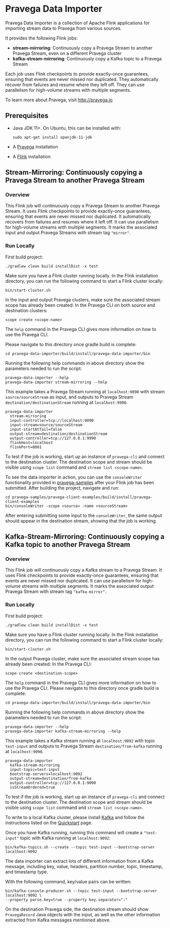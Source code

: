 <!--
Copyright (c) Dell Inc., or its subsidiaries. All Rights Reserved.

Licensed under the Apache License, Version 2.0 (the "License");
you may not use this file except in compliance with the License.
You may obtain a copy of the License at

    http://www.apache.org/licenses/LICENSE-2.0
-->
# Pravega Data Importer

Pravega Data Importer is a collection of Apache Flink applications for importing stream data to Pravega from various sources.

It provides the following Flink jobs:

- **stream-mirroring**: Continuously copy a Pravega Stream to another Pravega Stream, even on a different Pravega cluster
- **kafka-stream-mirroring**: Continuously copy a Kafka topic to a Pravega Stream

Each job uses Flink checkpoints to provide exactly-once guarantees, ensuring that events
are never missed nor duplicated.
They automatically recover from failures and resume where they left off.
They can use parallelism for high-volume streams with multiple segments.

To learn more about Pravega, visit http://pravega.io

## Prerequisites

- Java JDK 11+.
  On Ubuntu, this can be installed with:
  ```shell script
  sudo apt-get install openjdk-11-jdk
  ```

- A [Pravega](http://pravega.io) installation
- A [Flink](https://flink.apache.org/) installation

## Stream-Mirroring: Continuously copying a Pravega Stream to another Pravega Stream

### Overview

This Flink job will continuously copy a Pravega Stream to another Pravega Stream.
It uses Flink checkpoints to provide exactly-once guarantees, ensuring that events
are never missed nor duplicated.
It automatically recovers from failures and resumes where it left off.
It can use parallelism for high-volume streams with multiple segments.
It marks the associated input and output Pravega Streams with stream tag `"mirror"`.

### Run Locally

First build project:
```shell
./gradlew clean build installDist -x test
```
Make sure you have a Flink cluster running locally. In the Flink installation directory, you can run the following
command to start a Flink cluster locally:
```shell
bin/start-cluster.sh
```
In the input and output Pravega clusters, make sure the associated stream scope has already been created:
In the Pravega CLI on both source and destination clusters:
```shell
scope create <scope-name>
```
The `help` command in the Pravega CLI gives more information on how to use the Pravega CLI.

Please navigate to this directory once gradle build is complete:
```shell
cd pravega-data-importer/build/install/pravega-data-importer/bin
```
Running the following help commands in above directory show the parameters needed to run the script:
```shell
pravega-data-importer --help
pravega-data-importer stream-mirroring --help
```
This example takes a Pravega Stream running at `localhost:9090` with stream `source/sourceStream` as input, and outputs to
Pravega Stream `destination/destinationStream` running at `localhost:9990`.
```shell
pravega-data-importer
  stream-mirroring
  input-controller=tcp://localhost:9090
  input-stream=source/sourceStream
  input-startAtTail=false
  output-stream=destination/destinationStream
  output-controller=tcp://127.0.0.1:9990
  flinkHost=localhost
  flinkPort=8081
```

To test if the job is working, start up an instance of `pravega-cli` and connect to the destination cluster.
The destination scope and stream should be visible using `scope list` command and `stream list <scope-name>`.

To see the data importer in action, you can use the `consoleWriter` functionality provided in 
[pravega-samples](https://github.com/pravega/pravega-samples) after your Flink job has been submitted. 
After building the project, navigate and run:
```shell
cd pravega-samples/pravega-client-examples/build/install/pravega-client-examples
bin/consoleWriter -scope <source> -name <sourceStream>
```
After entering submitting some input to the `consoleWriter`,
the same output should appear in the destination stream, showing that the job is working.

## Kafka-Stream-Mirroring: Continuously copying a Kafka topic to another Pravega Stream

### Overview

This Flink job will continuously copy a Kafka stream to a Pravega Stream.
It uses Flink checkpoints to provide exactly-once guarantees, ensuring that events
are never missed nor duplicated.
It can use parallelism for high-volume streams with multiple segments.
It marks the associated output Pravega Stream with stream tag `"kafka-mirror"`.

### Run Locally

First build project:
```shell
./gradlew clean build installDist -x test
```
Make sure you have a Flink cluster running locally. In the Flink installation directory, you can run the following
command to start a Flink cluster locally:
```shell
bin/start-cluster.sh
```
In the output Pravega cluster, make sure the associated stream scope has already been created:
In the Pravega CLI:
```shell
scope create <destination-scope>
```
The `help` command in the Pravega CLI gives more information on how to use the Pravega CLI.
Please navigate to this directory once gradle build is complete:
```shell
cd pravega-data-importer/build/install/pravega-data-importer/bin
```
Running the following help commands in above directory show the parameters needed to run the script:
```shell
pravega-data-importer --help
pravega-data-importer kafka-stream-mirroring --help
```
This example takes a Kafka stream running at `localhost:9092` with topic `test-input` and outputs to
Pravega Stream `destination/from-kafka` running at `localhost:9090`.
```shell
pravega-data-importer
  kafka-stream-mirroring
  input-topic=test-input
  bootstrap-servers=localhost:9092
  output-stream=destination/from-kafka
  output-controller=tcp://127.0.0.1:9090
  isStreamOrdered=true
```
To test if the job is working, start up an instance of `pravega-cli` and connect to the destination cluster.
The destination scope and stream should be visible using `scope list` command and `stream list <scope-name>`.

To write to a local Kafka cluster, please install [Kafka](https://kafka.apache.org) and follow the
instructions listed on the [Quickstart](https://kafka.apache.org/quickstart) page.

Once you have Kafka running, running this command will create a `"test-input"` topic with Kafka running at
`localhost:9092`:
```shell
bin/kafka-topics.sh --create --topic test-input --bootstrap-server localhost:9092
```
The data importer can extract lots of different information from a Kafka message, including 
key, value, headers, partition number, topic, timestamp, and timestamp type.

With the following command, key/value pairs can be written:
```shell
bin/kafka-console-producer.sh --topic test-input --bootstrap-server localhost:9092 \
--property parse.key=true --property key.separator=":"
```
On the destination Pravega side, the destination stream should show `PravegaRecord` Java objects with the input,
as well as the other information extracted from Kafka messages mentioned above.